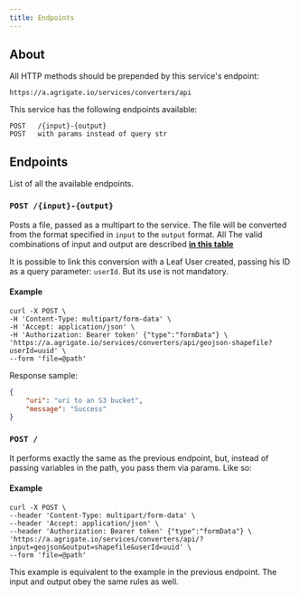 ```yaml
---
title: Endpoints
---
```


## About
All HTTP methods should be prepended by this service's endpoint:

```
https://a.agrigate.io/services/converters/api
```

This service has the following endpoints available:

```
POST   /{input}-{output}
POST   with params instead of query str
```

## Endpoints

List of all the available endpoints.

### `POST /{input}-{output}`
Posts a file, passed as a multipart to the service. The file will be converted from the format specified in `input` to the `output` format. All The valid combinations of input and output are described **[in this table](/docs/docs/converters_overview#available-converters)**

It is possible to link this conversion with a Leaf User created, passing his ID as a query parameter: `userId`. But its use is not mandatory.

#### Example
```shell
curl -X POST \
-H 'Content-Type: multipart/form-data' \
-H 'Accept: application/json' \
-H 'Authorization: Bearer token' {"type":"formData"} \
'https://a.agrigate.io/services/converters/api/geojson-shapefile?userId=uuid' \
--form 'file=@path'
```

Response sample:
```json
{
    "uri": "uri to an S3 bucket",
    "message": "Success"
}
```

### `POST /`
It performs exactly the same as the previous endpoint, but, instead of passing
variables in the path, you pass them via params. Like so:

#### Example
```shell
curl -X POST \
--header 'Content-Type: multipart/form-data' \
--header 'Accept: application/json' \
--header 'Authorization: Bearer token' {"type":"formData"} \
'https://a.agrigate.io/services/converters/api/?input=geojson&output=shapefile&userId=uuid' \
--form 'file=@path'
```

This example is equivalent to the example in the previous endpoint. The input and output obey the same rules as well.
